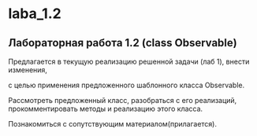 # laba_1.2
## Лабораторная работа 1.2 (class Observable)

Предлагается в текущую реализацию решенной задачи (лаб 1), внести изменения,

с целью применения предложенного шаблонного класса Observable.

Рассмотреть предложенный класс, разобраться с его реализаций, прокомментировать методы и реализацию этого класса.

Познакомиться с сопутствующим материалом(прилагается).

